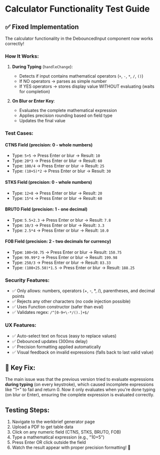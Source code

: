 # Calculator Functionality Test Guide

## ✅ Fixed Implementation

The calculator functionality in the DebouncedInput component now works correctly!

### How It Works:

1. **During Typing** (`handleChange`):

   - Detects if input contains mathematical operators (`+`, `-`, `*`, `/`, `()`)
   - If NO operators → parses as simple number
   - If YES operators → stores display value WITHOUT evaluating (waits for completion)

2. **On Blur or Enter Key**:
   - Evaluates the complete mathematical expression
   - Applies precision rounding based on field type
   - Updates the final value

### Test Cases:

#### CTNS Field (precision: 0 - whole numbers)

- Type: `5+5` → Press Enter or blur → Result: `10`
- Type: `20*3` → Press Enter or blur → Result: `60`
- Type: `100/4` → Press Enter or blur → Result: `25`
- Type: `(10+5)*2` → Press Enter or blur → Result: `30`

#### STKS Field (precision: 0 - whole numbers)

- Type: `12+8` → Press Enter or blur → Result: `20`
- Type: `15*4` → Press Enter or blur → Result: `60`

#### BRUTO Field (precision: 1 - one decimal)

- Type: `5.5+2.3` → Press Enter or blur → Result: `7.8`
- Type: `10/3` → Press Enter or blur → Result: `3.3`
- Type: `2.5*4` → Press Enter or blur → Result: `10.0`

#### FOB Field (precision: 2 - two decimals for currency)

- Type: `100+50.75` → Press Enter or blur → Result: `150.75`
- Type: `99.99*2` → Press Enter or blur → Result: `199.98`
- Type: `250/3` → Press Enter or blur → Result: `83.33`
- Type: `(100+25.50)*1.5` → Press Enter or blur → Result: `188.25`

### Security Features:

- ✅ Only allows: numbers, operators (+, -, \*, /), parentheses, and decimal points
- ✅ Rejects any other characters (no code injection possible)
- ✅ Uses Function constructor (safer than eval)
- ✅ Validates regex: `/^[0-9+\-*/().]+$/`

### UX Features:

- ✅ Auto-select text on focus (easy to replace values)
- ✅ Debounced updates (300ms delay)
- ✅ Precision formatting applied automatically
- ✅ Visual feedback on invalid expressions (falls back to last valid value)

## 🎯 Key Fix:

The main issue was that the previous version tried to evaluate expressions **during typing** (on every keystroke), which caused incomplete expressions like "1+" to fail and return 0. Now it only evaluates when you're done typing (on blur or Enter), ensuring the complete expression is evaluated correctly.

## Testing Steps:

1. Navigate to the werkbrief generator page
2. Upload a PDF to get table data
3. Click on any numeric field (CTNS, STKS, BRUTO, FOB)
4. Type a mathematical expression (e.g., "10+5")
5. Press Enter OR click outside the field
6. Watch the result appear with proper precision formatting! 🎉
